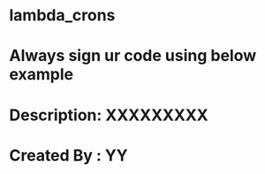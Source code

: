 # lambda_crons

# Always sign ur code using below example
# Description: XXXXXXXXX
# Created By : YY